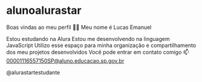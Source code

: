 # alunoalurastar
Boas vindas ao meu perfil 💙💙
Meu nome é Lucas Emanuel

Estou estudando na Alura
Estou me desenvolvendo na linguagem JavaScript
Utilizo esse espaço para minha organização e compartilhamento dos meu projetos desenvolvidos
Você pode entrar em contato comigo 📫
00001116557150SP@aluno.educacao.sp.gov.br

@alurastartestudante
